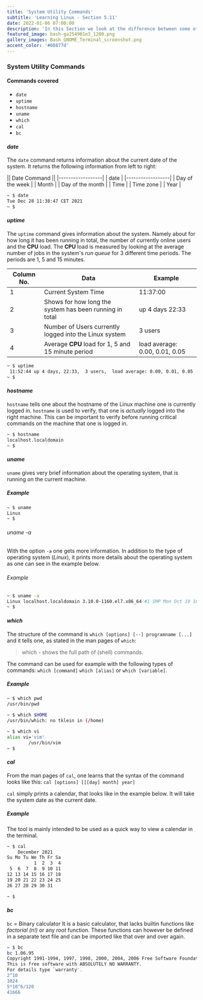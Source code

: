 ```yaml
---
title: 'System Utility Commands'
subtitle: 'Learning Linux - Section 5.11'
date: 2022-01-06 07:00:00
description: 'In this Section we look at the difference between some of the popular Directory Services out there. E.g. Active Directory, LDAP, IDM, WinBIND, OpenLDAP.'
featured_image: bash-ga254901e3_1280.png
gallery_images: Bash_GNOME_Terminal_screenshot.png
accent_color: '#08877d'
---
```


### System Utility Commands

#### Commands covered

- `date`
- `uptime`
- `hostname`
- `uname`
- `which`
- `cal`
- `bc`

#### *date*

The `date` command returns information about the current date of the system. 
It returns the following information from left to right:

|| Date Command    ||
|------------------|
| date             |
|------------------|
| Day of the week  |
| Month            |
| Day of the month |
| Time             |
| Time zone        |
 | Year             |


```bash
~ $ date
Tue Dec 28 11:38:47 CET 2021
~ $ 
```


#### *uptime*

The `uptime` command gives information about the system. Namely about for how long it has been running in total, the number of currently online users and the **CPU** load. The **CPU** load is measured by looking at the average number of jobs in the system's *run queue* for 3 different time periods. The periods are 1, 5 and 15 minutes.

| Column No. | Data                                                    | Example                        |
|------------|---------------------------------------------------------|--------------------------------|
| 1          | Current System Time                                     | 11:37:00                       |
| 2          | Shows for how long the system has been running in total | up 4 days 22:33                |
| 3          | Number of Users currently logged into the Linux system  | 3 users                        |
| 4          | Average **CPU** load for 1, 5 and 15 minute period      | load average: 0.00, 0.01, 0.05 |


```bash
~ $ uptime
 11:52:44 up 4 days, 22:33,  3 users,  load average: 0.00, 0.01, 0.05
~ $ 
```

#### *hostname*

`hostname` tells one about the hostname of the Linux machine one is currently logged in.
`hostname` is used to verify, that one is *actually* logged into the right machine. This can be important to verify before running critical commands on the machine that one is logged in. 

```bash
~ $ hostname
localhost.localdomain
~ $ 
```


#### *uname*

`uname` gives very brief information about the operating system, that is running on the current machine.

##### Example


```bash
~ $ uname
Linux
~ $ 
```


###### *uname -a*


With the option `-a` one gets more information. In addition to the type of operating system (*Linux*), it prints more details 
about the operating system as one can see in the example below.


###### Example


```bash
~ $ uname -a
Linux localhost.localdomain 3.10.0-1160.el7.x86_64 #1 SMP Mon Oct 19 16:18:59 UTC 2020 x86_64 x86_64 x86_64 GNU/Linux
~ $ 
```


#### *which*

The structure of the command is `which [options] [--] programname [...]` and it tells one, as stated in the man pages of `which`:

> which - shows the full path of (shell) commands.

The command can be used for example with the following types of commands: `which [command]` `which [alias]` or `which [variable]`.

##### Example


```bash
~ $ which pwd
/usr/bin/pwd

~ $ which $HOME
/usr/bin/which: no tklein in (/home)

~ $ which vi
alias vi='vim'
        /usr/bin/vim
~ $ 
```


#### *cal*

From the man pages of `cal`, one learns that the syntax of the command looks like this: `cal [options] [[[day] month] year]`

`cal` simply prints a calendar, that looks like in the example below. It will take the system date as the current date.

##### Example

The tool is mainly intended to be used as a quick way to view a calendar in the terminal.


```bash
~ $ cal
    December 2021   
Su Mo Tu We Th Fr Sa
          1  2  3  4
 5  6  7  8  9 10 11
12 13 14 15 16 17 18
19 20 21 22 23 24 25
26 27 28 29 30 31

~ $ 
```


#### *bc*

`bc` = Binary calculator
It is a basic calculator, that lacks builtin functions like *factorial (n!)* or any *root* function. These functions can however be defined in a separate text file and can be imported like that over and over again.


```bash
~ $ bc
bc 1.06.95
Copyright 1991-1994, 1997, 1998, 2000, 2004, 2006 Free Software Foundation, Inc.
This is free software with ABSOLUTELY NO WARRANTY.
For details type `warranty'. 
2^10
1024
5*10^6/120
41666
```

